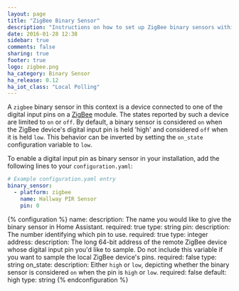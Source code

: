 ```yaml
---
layout: page
title: "ZigBee Binary Sensor"
description: "Instructions on how to set up ZigBee binary sensors within Home Assistant."
date: 2016-01-28 12:38
sidebar: true
comments: false
sharing: true
footer: true
logo: zigbee.png
ha_category: Binary Sensor
ha_release: 0.12
ha_iot_class: "Local Polling"
---
```


A `zigbee` binary sensor in this context is a device connected to one of the digital input pins on a [ZigBee](http://www.zigbee.org/) module. The states reported by such a device are limited to `on` or `off`. By default, a binary sensor is considered `on` when the ZigBee device's digital input pin is held 'high' and considered `off` when it is held `low`. This behavior can be inverted by setting the `on_state` configuration variable to `low`.

To enable a digital input pin as binary sensor in your installation, add the following lines to your `configuration.yaml`:

```yaml
# Example configuration.yaml entry
binary_sensor:
  - platform: zigbee
    name: Hallway PIR Sensor
    pin: 0
```

{% configuration %}
name:
  description: The name you would like to give the binary sensor in Home Assistant.
  required: true
  type: string
pin:
  description: The number identifying which pin to use.
  required: true
  type: integer
address:
  description: The long 64-bit address of the remote ZigBee device whose digital input pin you'd like to sample. Do not include this variable if you want to sample the local ZigBee device's pins.
  required: false
  type: string
on_state:
  description: Either `high` or `low`, depicting whether the binary sensor is considered `on` when the pin is `high` or `low`.
  required: false
  default: high
  type: string
{% endconfiguration %}
